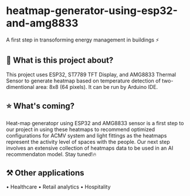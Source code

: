 # heatmap-generator-using-esp32-and-amg8833
A first step in transoforming energy management in buildings ⚡

## 🤷 What is this project about?
This project uses ESP32, ST7789 TFT Display, and AMG8833 Thermal Sensor to generate heatmap based on temperature detection of two-dimentional area: 8x8 (64 pixels). It can be run by Arduino IDE.

## ⭐ What's coming?
Heat-map generatopr using ESP32 and AMG8833 sensor is a first step to our project in using these heatmaps to recommend optimized configurations for ACMV system and light fittings as the heatmaps represent the activity level of spaces with the people. Our next step involves an extensive collection of heatmaps data to be used in an AI recommendaton model. Stay tuned!🔥

## ⚒️ Other applications
• Healthcare
• Retail analytics
• Hospitality 
